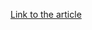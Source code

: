 [Link to the article](https://redcanary.com/blog/threat-intelligence/intelligence-insights-november-2024/)
